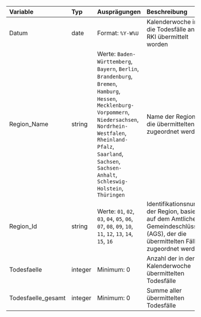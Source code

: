 | Variable           | Typ     | Ausprägungen                                                                                                                                                                                                                                                  | Beschreibung                                                                                                                         |
|:-------------------|:--------|:--------------------------------------------------------------------------------------------------------------------------------------------------------------------------------------------------------------------------------------------------------------|:-------------------------------------------------------------------------------------------------------------------------------------|
| Datum              | date    | Format: `%Y-W%U`                                                                                                                                                                                                                                              | Kalenderwoche in der die Todesfälle an das RKI übermittelt worden                                                                    |
| Region_Name        | string  | Werte: `Baden-Württemberg`, `Bayern`, `Berlin`, `Brandenburg`, `Bremen`, `Hamburg`, `Hessen`, `Mecklenburg-Vorpommern`, `Niedersachsen`, `Nordrhein-Westfalen`, `Rheinland-Pfalz`, `Saarland`, `Sachsen`, `Sachsen-Anhalt`, `Schleswig-Holstein`, `Thüringen` | Name der Region der die übermittelten Fälle zugeordnet werden                                                                        |
| Region_Id          | string  | Werte: `01`, `02`, `03`, `04`, `05`, `06`, `07`, `08`, `09`, `10`, `11`, `12`, `13`, `14`, `15`, `16`                                                                                                                                                         | Identifikationsnummer der Region, basierend auf dem Amtlichen Gemeindeschlüssel (AGS), der die übermittelten Fälle zugeordnet werden |
| Todesfaelle        | integer | Minimum: 0                                                                                                                                                                                                                                                    | Anzahl der in der Kalenderwoche übermittelten Todesfälle                                                                             |
| Todesfaelle_gesamt | integer | Minimum: 0                                                                                                                                                                                                                                                    | Summe aller übermittelten Todesfälle                                                                                                 |